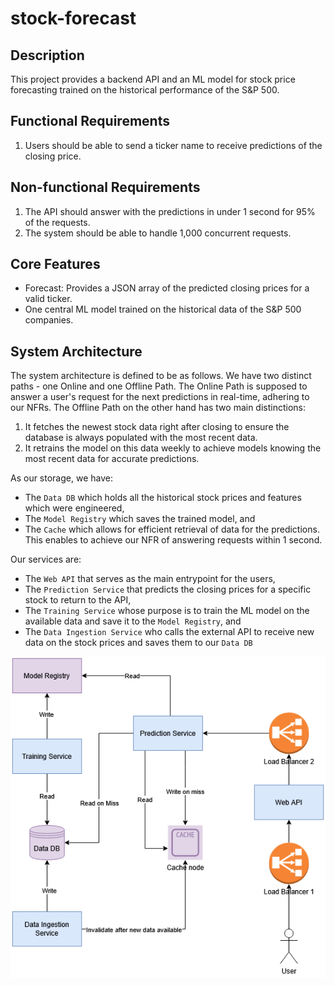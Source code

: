 # stock-forecast

## Description
This project provides a backend API and an ML model for stock price forecasting trained on the historical 
performance of the S&P 500.

## Functional Requirements
1. Users should be able to send a ticker name to receive predictions of the closing price.

## Non-functional Requirements
1. The API should answer with the predictions in under 1 second for 95% of the requests.
2. The system should be able to handle 1,000 concurrent requests.

## Core Features
* Forecast: Provides a JSON array of the predicted closing prices for a valid ticker.
* One central ML model trained on the historical data of the S&P 500 companies.

## System Architecture
The system architecture is defined to be as follows. We have two distinct paths - one Online and one Offline Path.
The Online Path is supposed to answer a user's request for the next predictions in real-time, adhering to our NFRs.
The Offline Path on the other hand has two main distinctions:
1. It fetches the newest stock data right after closing to ensure the database is always populated with the most recent data.
2. It retrains the model on this data weekly to achieve models knowing the most recent data for accurate predictions.

As our storage, we have:
* The `Data DB` which holds all the historical stock prices and features which were engineered,
* The `Model Registry` which saves the trained model, and
* The `Cache` which allows for efficient retrieval of data for the predictions. This enables to achieve our NFR of answering
requests within 1 second.

Our services are:
* The `Web API` that serves as the main entrypoint for the users,
* The `Prediction Service` that predicts the closing prices for a specific stock to return to the API, 
* The `Training Service` whose purpose is to train the ML model on the available data and save it to the 
`Model Registry`, and
* The `Data Ingestion Service` who calls the external API to receive new data on the stock prices and saves 
them to our `Data DB`

![System Architecture Diagram](diagrams/system_design.png)